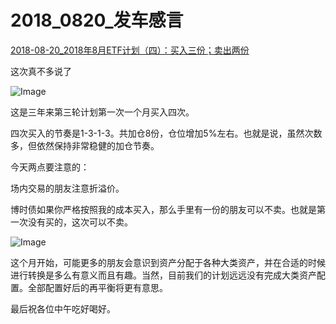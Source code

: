 

# 2018_0820_发车感言

[2018-08-20_2018年8月ETF计划（四）：买入三份；卖出两份](https://mp.weixin.qq.com/s?__biz=MzIwMTIzNDMwNA==&mid=2653408911&idx=1&sn=28ad416b77c2fd10266b80806f70907e&chksm=8d226c60ba55e5765e42c39554d2776f25c34f86b1826e6769e9ba2b6efec3bf85e30c3c1c2b&scene=27#wechat_redirect)



这次真不多说了



![Image](https://mmbiz.qpic.cn/mmbiz_png/SEPick5M9xjOtDJBkH3BHjgyopbMI7IDpDoCMbfplh7HEmmMzkBAATdibYnaVle3bibVDPiaWyvIEzm7KQKRa1Zn8Q/640?wx_fmt=png&tp=webp&wxfrom=5&wx_lazy=1&wx_co=1)

这是三年来第三轮计划第一次一个月买入四次。



四次买入的节奏是1-3-1-3。共加仓8份，仓位增加5%左右。也就是说，虽然次数多，但依然保持非常稳健的加仓节奏。



今天两点要注意的：



场内交易的朋友注意折溢价。



博时债如果你严格按照我的成本买入，那么手里有一份的朋友可以不卖。也就是第一次没有买的，这次可以不卖。



![Image](https://mmbiz.qpic.cn/mmbiz_png/SEPick5M9xjOtDJBkH3BHjgyopbMI7IDpxm9Kar3TiaL3zfZajvmsZOiaMvCn2aya3GMffyReib4YrQILlZrwFrqdA/640?wx_fmt=png&tp=webp&wxfrom=5&wx_lazy=1&wx_co=1)



这个月开始，可能更多的朋友会意识到资产分配于各种大类资产，并在合适的时候进行转换是多么有意义而且有趣。当然，目前我们的计划远远没有完成大类资产配置。全部配置好后的再平衡将更有意思。



最后祝各位中午吃好喝好。